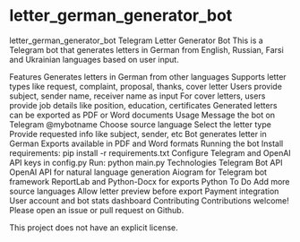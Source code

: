 # letter_german_generator_bot
letter_german_generator_bot
Telegram Letter Generator Bot
This is a Telegram bot that generates letters in German from English, Russian, Farsi and Ukrainian languages based on user input.

Features
Generates letters in German from other languages
Supports letter types like request, complaint, proposal, thanks, cover letter
Users provide subject, sender name, receiver name as input
For cover letters, users provide job details like position, education, certificates
Generated letters can be exported as PDF or Word documents
Usage
Message the bot on Telegram @mybotname
Choose source language
Select the letter type
Provide requested info like subject, sender, etc
Bot generates letter in German
Exports available in PDF and Word formats
Running the bot
Install requirements: pip install -r requirements.txt
Configure Telegram and OpenAI API keys in config.py
Run: python main.py
Technologies
Telegram Bot API
OpenAI API for natural language generation
Aiogram for Telegram bot framework
ReportLab and Python-Docx for exports
Python
To Do
Add more source languages
Allow letter preview before export
Payment integration
User account and bot stats dashboard
Contributing
Contributions welcome! Please open an issue or pull request on Github.

This project does not have an explicit license.
